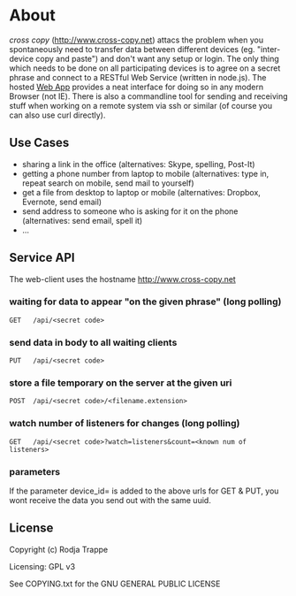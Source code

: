 # About

*cross copy* (http://www.cross-copy.net) attacs the problem when you  spontaneously need to transfer data between different devices (eg. "inter-device copy and paste") and don't want any setup or login. The only thing which needs to be done on all participating devices is to agree on a secret phrase and connect to a RESTful Web Service (written in node.js). The hosted [Web App](http://www.cross-copy.net) provides a neat interface for doing so in any modern Browser (not IE). There is also a commandline tool for sending and receiving stuff when working on a remote system via ssh or similar (of course you can also use curl directly).

## Use Cases

 * sharing a link in the office (alternatives: Skype, spelling, Post-It)
 * getting a phone number from laptop to mobile (alternatives: type in, repeat search on mobile, send mail to yourself)
 * get a file from desktop to laptop or mobile (alternatives: Dropbox, Evernote, send email)
 * send address to someone who is asking for it on the phone (alternatives: send email, spell it) 
 * ...

## Service API

The web-client uses the hostname http://www.cross-copy.net

### waiting for data to appear "on the given phrase" (long polling)

    GET   /api/<secret code>

### send data in body to all waiting clients    

    PUT   /api/<secret code>

### store a file temporary on the server at the given uri

    POST  /api/<secret code>/<filename.extension>

### watch number of listeners for changes (long polling)

    GET   /api/<secret code>?watch=listeners&count=<known num of listeners>

### parameters

If the parameter device_id=<uuid> is added to the above urls for GET & PUT,  you wont receive the data you send out with the same uuid. 

## License

Copyright (c) Rodja Trappe

Licensing: GPL v3

See COPYING.txt for the GNU GENERAL PUBLIC LICENSE

